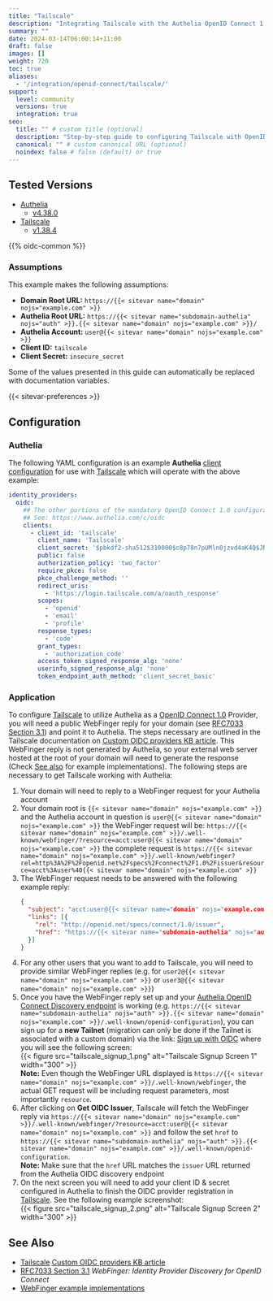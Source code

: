 ```yaml
---
title: "Tailscale"
description: "Integrating Tailscale with the Authelia OpenID Connect 1.0 Provider."
summary: ""
date: 2024-03-14T06:00:14+11:00
draft: false
images: []
weight: 720
toc: true
aliases:
  - '/integration/openid-connect/tailscale/'
support:
  level: community
  versions: true
  integration: true
seo:
  title: "" # custom title (optional)
  description: "Step-by-step guide to configuring Tailscale with OpenID Connect 1.0 for secure SSO. Enhance your login flow using Authelia’s modern identity management."
  canonical: "" # custom canonical URL (optional)
  noindex: false # false (default) or true
---
```


## Tested Versions

- [Authelia]
  - [v4.38.0](https://github.com/authelia/authelia/releases/tag/v4.38.0)
- [Tailscale]
  - [v1.38.4](https://github.com/tailscale/tailscale/releases/tag/v1.38.4)

{{% oidc-common %}}

### Assumptions

This example makes the following assumptions:

- __Domain Root URL:__ `https://{{< sitevar name="domain" nojs="example.com" >}}`
- __Authelia Root URL:__ `https://{{< sitevar name="subdomain-authelia" nojs="auth" >}}.{{< sitevar name="domain" nojs="example.com" >}}/`
- __Authelia Account:__ `user@{{< sitevar name="domain" nojs="example.com" >}}`
- __Client ID:__ `tailscale`
- __Client Secret:__ `insecure_secret`

Some of the values presented in this guide can automatically be replaced with documentation variables.

{{< sitevar-preferences >}}

## Configuration

### Authelia

The following YAML configuration is an example __Authelia__ [client configuration] for use with [Tailscale] which will
operate with the above example:

```yaml {title="configuration.yml"}
identity_providers:
  oidc:
    ## The other portions of the mandatory OpenID Connect 1.0 configuration go here.
    ## See: https://www.authelia.com/c/oidc
    clients:
      - client_id: 'tailscale'
        client_name: 'Tailscale'
        client_secret: '$pbkdf2-sha512$310000$c8p78n7pUMln0jzvd4aK4Q$JNRBzwAo0ek5qKn50cFzzvE9RXV88h1wJn5KGiHrD0YKtZaR/nCb2CJPOsKaPK0hjf.9yHxzQGZziziccp6Yng'  # The digest of 'insecure_secret'.
        public: false
        authorization_policy: 'two_factor'
        require_pkce: false
        pkce_challenge_method: ''
        redirect_uris:
          - 'https://login.tailscale.com/a/oauth_response'
        scopes:
          - 'openid'
          - 'email'
          - 'profile'
        response_types:
          - 'code'
        grant_types:
          - 'authorization_code'
        access_token_signed_response_alg: 'none'
        userinfo_signed_response_alg: 'none'
        token_endpoint_auth_method: 'client_secret_basic'
```

### Application

To configure [Tailscale] to utilize Authelia as a [OpenID Connect 1.0] Provider, you will need a public WebFinger reply
for your domain (see [RFC7033 Section 3.1]) and point it to Authelia. The steps necessary are outlined in the Tailscale
documentation on [Custom OIDC providers KB article]. This WebFinger reply is not generated by Authelia, so your external
web server hosted at the root of your domain will need to generate the response (Check [See also](#see-also) for example
implementations). The following steps are necessary to get Tailscale working with Authelia:

1. Your domain will need to reply to a WebFinger request for your Authelia account
2. Your domain root is `{{< sitevar name="domain" nojs="example.com" >}}` and the Authelia account in question is `user@{{< sitevar name="domain" nojs="example.com" >}}` the WebFinger request
   will be: `https://{{< sitevar name="domain" nojs="example.com" >}}/.well-known/webfinger/?resource=acct:user@{{< sitevar name="domain" nojs="example.com" >}}` the complete request is `https://{{< sitevar name="domain" nojs="example.com" >}}/.well-known/webfinger?rel=http%3A%2F%2Fopenid.net%2Fspecs%2Fconnect%2F1.0%2Fissuer&resource=acct%3Auser%40{{< sitevar name="domain" nojs="example.com" >}}`
3. The WebFinger request needs to be answered with the following example reply:
   ```json
   {
     "subject": "acct:user@{{< sitevar name="domain" nojs="example.com" >}}",
     "links": [{
       "rel": "http://openid.net/specs/connect/1.0/issuer",
       "href": "https://{{< sitevar name="subdomain-authelia" nojs="auth" >}}.{{< sitevar name="domain" nojs="example.com" >}}"
     }]
   }
   ```
4. For any other users that you want to add to Tailscale, you will need to provide similar WebFinger replies (e.g. for `user2@{{< sitevar name="domain" nojs="example.com" >}}` or `user3@{{< sitevar name="domain" nojs="example.com" >}}`)
5. Once you have the WebFinger reply set up and your [Authelia OpenID Connect Discovery endpoint](https://www.authelia.com/integration/openid-connect/introduction/#well-known-discovery-endpoints) is working (e.g. `https://{{< sitevar name="subdomain-authelia" nojs="auth" >}}.{{< sitevar name="domain" nojs="example.com" >}}/.well-known/openid-configuration`), you can sign up for a **new Tailnet** (migration can only be done if the Tailnet is associated with a custom domain) via the link: [Sign up with OIDC](https://login.tailscale.com/start/oidc) where you will see the following screen: \
   {{< figure src="tailscale_signup_1.png" alt="Tailscale Signup Screen 1" width="300" >}} \
   **Note:** Even though the WebFinger URL displayed is `https://{{< sitevar name="domain" nojs="example.com" >}}/.well-known/webfinger`, the actual GET request will be including request parameters, most importantly `resource`.
6. After clicking on **Get OIDC Issuer**, Tailscale will fetch the WebFinger reply via `https://{{< sitevar name="domain" nojs="example.com" >}}/.well-known/webfinger/?resource=acct:user@{{< sitevar name="domain" nojs="example.com" >}}` and follow the set `href` to `https://{{< sitevar name="subdomain-authelia" nojs="auth" >}}.{{< sitevar name="domain" nojs="example.com" >}}/.well-known/openid-configuration`. \
   **Note:** Make sure that the `href` URL matches the `issuer` URL returned from the Authelia OIDC discovery endpoint
7. On the next screen you will need to add your client ID & secret configured in Authelia to finish the OIDC provider registration in [Tailscale]. See the following example screenshot: \
   {{< figure src="tailscale_signup_2.png" alt="Tailscale Signup Screen 2" width="300" >}}


## See Also

- [Tailscale] [Custom OIDC providers KB article]
- [RFC7033 Section 3.1] _WebFinger: Identity Provider Discovery for OpenID Connect_
- [WebFinger example implementations](https://webfinger.net/code/)

[Authelia]: https://www.authelia.com
[Tailscale]: https://tailscale.com
[Custom OIDC providers KB article]: https://tailscale.com/kb/1240/sso-custom-oidc/
[RFC7033 Section 3.1]: https://datatracker.ietf.org/doc/html/rfc7033#section-3.1
[OpenID Connect 1.0]: ../../openid-connect/introduction.md
[client configuration]: ../../../configuration/identity-providers/openid-connect/clients.md
